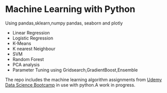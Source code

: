 # Machine Learning with Python

Using pandas,sklearn,numpy pandas, seaborn and plotly

- Linear Regression 
- Logistic Regression
- K-Means
- K nearest Neighbour
- SVM
- Random Forest
- PCA analysis
- Parameter Tuning using Gridsearch,GradientBoost,Ensemble

The repo includes the machine learning algorithm assignments from [Udemy Data Science Bootcamp](https://www.udemy.com/python-for-data-science-and-machine-learning-bootcamp/) in use with python.A work in progress.

